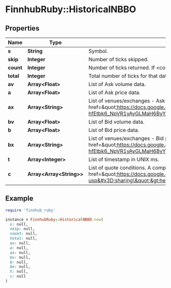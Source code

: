 # FinnhubRuby::HistoricalNBBO

## Properties

| Name | Type | Description | Notes |
| ---- | ---- | ----------- | ----- |
| **s** | **String** | Symbol. | [optional] |
| **skip** | **Integer** | Number of ticks skipped. | [optional] |
| **count** | **Integer** | Number of ticks returned. If &lt;code&gt;count&lt;/code&gt; &lt; &lt;code&gt;limit&lt;/code&gt;, all data for that date has been returned. | [optional] |
| **total** | **Integer** | Total number of ticks for that date. | [optional] |
| **av** | **Array&lt;Float&gt;** | List of Ask volume data. | [optional] |
| **a** | **Array&lt;Float&gt;** | List of Ask price data. | [optional] |
| **ax** | **Array&lt;String&gt;** | List of venues/exchanges - Ask price. A list of exchange codes can be found &lt;a target&#x3D;\&quot;_blank\&quot; href&#x3D;\&quot;https://docs.google.com/spreadsheets/d/1Tj53M1svmr-hfEtbk6_NpVR1yAyGLMaH6ByYU6CG0ZY/edit?usp&#x3D;sharing\&quot;,&gt;here&lt;/a&gt; | [optional] |
| **bv** | **Array&lt;Float&gt;** | List of Bid volume data. | [optional] |
| **b** | **Array&lt;Float&gt;** | List of Bid price data. | [optional] |
| **bx** | **Array&lt;String&gt;** | List of venues/exchanges - Bid price. A list of exchange codes can be found &lt;a target&#x3D;\&quot;_blank\&quot; href&#x3D;\&quot;https://docs.google.com/spreadsheets/d/1Tj53M1svmr-hfEtbk6_NpVR1yAyGLMaH6ByYU6CG0ZY/edit?usp&#x3D;sharing\&quot;,&gt;here&lt;/a&gt; | [optional] |
| **t** | **Array&lt;Integer&gt;** | List of timestamp in UNIX ms. | [optional] |
| **c** | **Array&lt;Array&lt;String&gt;&gt;** | List of quote conditions. A comprehensive list of quote conditions code can be found &lt;a target&#x3D;\&quot;_blank\&quot; href&#x3D;\&quot;https://docs.google.com/spreadsheets/d/1iiA6e7Osdtai0oPMOUzgAIKXCsay89dFDmsegz6OpEg/edit?usp&#x3D;sharing\&quot;&gt;here&lt;/a&gt; | [optional] |

## Example

```ruby
require 'finnhub_ruby'

instance = FinnhubRuby::HistoricalNBBO.new(
  s: null,
  skip: null,
  count: null,
  total: null,
  av: null,
  a: null,
  ax: null,
  bv: null,
  b: null,
  bx: null,
  t: null,
  c: null
)
```

